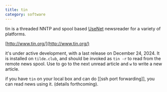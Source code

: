 ```yaml
---
title: tin
category: software
---
```


tin is a threaded NNTP and spool based [UseNet](usenet-news.html) newsreader for a variety of platforms.

[http://www.tin.org/](http://www.tin.org/)

it's under active development, with a last release on December 24, 2024. It is installed on ``tilde.club``, and should be invoked as `tin -r` to read from the remote news spool. Use <tab> to go to the next unread article and `w` to write a new article.

if you have `tin` on your local box and can do [[ssh port forwarding]], you can read news using it. (details forthcoming).
